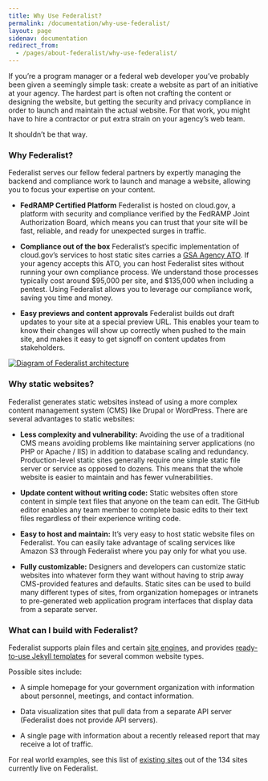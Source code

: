 ```yaml
---
title: Why Use Federalist?
permalink: /documentation/why-use-federalist/
layout: page
sidenav: documentation
redirect_from:
  - /pages/about-federalist/why-use-federalist/
---
```


If you’re a program manager or a federal web developer you’ve probably been given a seemingly simple task: create a website as part of an initiative at your agency. The hardest part is often not crafting the content or designing the website, but getting the security and privacy compliance in order to launch and maintain the actual website. For that work, you might have to hire a contractor or put extra strain on your agency’s web team.

It shouldn’t be that way.

### Why Federalist?

Federalist serves our fellow federal partners by expertly managing the backend and compliance work to launch and manage a website, allowing you to focus your expertise on your content.

- **FedRAMP Certified Platform** Federalist is hosted on cloud.gov, a platform with security and compliance verified by the FedRAMP Joint Authorization Board, which means you can trust that your site will be fast, reliable, and ready for unexpected surges in traffic.

- **Compliance out of the box** Federalist’s specific implementation of cloud.gov’s services to host static sites carries a [GSA Agency ATO]({{site.baseurl}}/assets/documents/Federalist-Compliance-Memo.pdf). If your agency accepts this <span data-term="ATO" class="term">ATO</span>, you can host Federalist sites without running your own compliance process. We understand those processes typically cost around $95,000 per site, and $135,000 when including a pentest. Using Federalist allows you to leverage our compliance work, saving you time and money.

- **Easy previews and content approvals** Federalist builds out draft updates to your site at a special preview URL. This enables your team to know their changes will show up correctly when pushed to the main site, and makes it easy to get signoff on content updates from stakeholders.

[![Diagram of Federalist architecture]({{site.baseurl}}/assets/images/how-federalist-works-diagram.png)]({{site.baseurl}}/assets/documents/how-federalist-works-diagram.pdf)

### Why static websites?

Federalist generates static websites instead of using a more complex content management system (CMS) like Drupal or WordPress. There are several advantages to static websites:

- **Less complexity and vulnerability:** Avoiding the use of a traditional CMS means avoiding problems like maintaining  server applications (no PHP or Apache / IIS) in addition to database scaling and redundancy. Production-level static sites generally require one simple static file server or service as opposed to dozens. This means that the whole website is easier to maintain and has fewer vulnerabilities.

- **Update content without writing code:** Static websites often store content in simple text files that anyone on the team can edit. The GitHub editor enables any team member to complete basic edits to their text files regardless of their experience writing code.

- **Easy to host and maintain:** It’s very easy to host static website files on Federalist. You can easily take advantage of scaling services like Amazon S3 through Federalist where you pay only for what you use.

- **Fully customizable:** Designers and developers can customize static websites into whatever form they want without having to strip away CMS-provided features and defaults. Static sites can be used to build many different types of sites, from organization homepages or intranets to pre-generated web application program interfaces that display data from a separate server.

### What can I build with Federalist?

Federalist supports plain files and certain [site engines]({{site.baseurl}}/documentation/supported-site-engines), and provides [ready-to-use Jekyll templates]({{site.baseurl}}/documentation/templates/) for several common website types.

Possible sites include:

- A simple homepage for your government organization with information about personnel, meetings, and contact information.

- Data visualization sites that pull data from a separate API server (Federalist does not provide API servers).

- A single page with information about a recently released report that may receive a lot of traffic.

For real world examples, see this list of [existing sites]({{site.baseurl}}/success-stories) out of the 134 sites currently live on Federalist.
